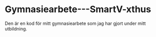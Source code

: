 # Gymnasiearbete---SmartV-xthus
Den är en kod för mitt gymnasiearbete som jag har gjort under mitt utbildning. 
